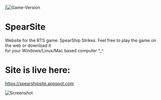 [![Game-Version](Latest)

# SpearSite
Website for the RTS game: SpearShip Strikes. Feel free to play the game on the web or download it <br/>
for your Windows/Linux/Mac based computer ^_^

# Site is live here:
https://spearshipsite.appspot.com

![Screenshot](https://spearshipsite.appspot.com/assets/css/img/ship.png)
